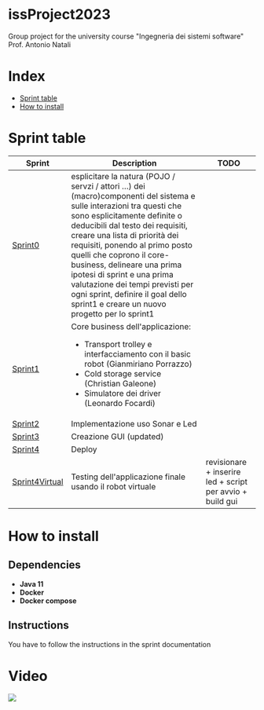 # issProject2023
Group project for the university course "Ingegneria dei sistemi software" Prof. Antonio Natali

# Index
- [Sprint table](#sprint-table)
- [How to install](#how-to-install)

# Sprint table

| Sprint                                                                                                                                                 | Description                                                                                                                                                                                                                                                                                                                                                                                                                                                                 | TODO                                                      |
|--------------------------------------------------------------------------------------------------------------------------------------------------------|-----------------------------------------------------------------------------------------------------------------------------------------------------------------------------------------------------------------------------------------------------------------------------------------------------------------------------------------------------------------------------------------------------------------------------------------------------------------------------|-----------------------------------------------------------|
| [Sprint0](https://htmlpreview.github.io/?https://github.com/LEOB3TA/ColdStorageService-Project/blob/main/Sprint0Reviewed/userDocs/sprint0Reviewed.html) | esplicitare la natura (POJO / servzi / attori …) dei (macro)componenti del sistema e sulle interazioni tra questi che sono esplicitamente definite o deducibili dal testo dei requisiti, creare una lista di priorità dei requisiti, ponendo al primo posto quelli che coprono il core-business, delineare una prima ipotesi di sprint e una prima valutazione dei tempi previsti per ogni sprint, definire il goal dello sprint1 e creare un nuovo progetto per lo sprint1 |                                                           |
| [Sprint1](https://htmlpreview.github.io/?https://github.com/LEOB3TA/ColdStorageService-Project/blob/main/Sprint1/userDocs/sprint1.html)                | Core business dell'applicazione: <ul> <li>Transport trolley e interfacciamento con il basic robot (Gianmiriano Porrazzo)</li><li>Cold storage service (Christian Galeone)</li><li>Simulatore dei driver (Leonardo Focardi)</li></ul>                                                                                                                                                                                                                                        |                                                           |
| [Sprint2](https://htmlpreview.github.io/?https://github.com/LEOB3TA/ColdStorageService-Project/blob/main/Sprint2Reviewed/userDocs/sprint2.html)        | Implementazione uso  Sonar e Led                                                                                                                                                                                                                                                                                                                                                                                                                                            |                                                           |
| [Sprint3](https://htmlpreview.github.io/?https://github.com/LEOB3TA/ColdStorageService-Project/blob/main/Sprint3/userDocs/sprint3.html)                | Creazione GUI (updated)                                                                                                                                                                                                                                                                                                                                                                                                                                                     |                                                           |
| [Sprint4](https://htmlpreview.github.io/?https://github.com/LEOB3TA/ColdStorageService-Project/blob/main/Sprint4/userDocs/sprint4.html)            | Deploy                                                                                                                                                                                                                                                                                                                                                                                                                                                                      |                                                           |
|[Sprint4Virtual]() | Testing dell'applicazione finale usando il robot virtuale | revisionare + inserire led + script per avvio + build gui |
# How to install

## Dependencies
- **Java 11**
- **Docker**
- **Docker compose**

## Instructions
You have to follow the instructions in the sprint documentation

# Video
[![](https://i.ytimg.com/vi/Oz75kJblg-k/hqdefault.jpg?sqp=-oaymwE9CNACELwBSFryq4qpAy8IARUAAAAAGAElAADIQj0AgKJDeAHwAQH4Af4JgALQBYoCDAgAEAEYciBbKDIwDw==&rs=AOn4CLDm-vba15UIem-Qs1oTTpIUFJYutg)](https://www.youtube.com/watch?v=Oz75kJblg-k&t=15s)

